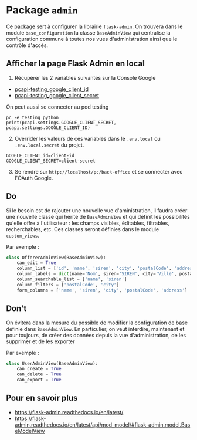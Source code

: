 # Package `admin`

Ce package sert à configurer la librairie `flask-admin`.
On trouvera dans le module `base_configuration` la classe `BaseAdminView` qui centralise la configuration commune à toutes
nos vues d'administration ainsi que le contrôle d'accès.

## Afficher la page Flask Admin en local

1. Récupérer les 2 variables suivantes sur la Console Google

- [pcapi-testing_google_client_id](https://console.cloud.google.com/security/secret-manager/secret/pcapi-testing_google_client_id/versions?project=passculture-metier-ehp)
- [pcapi-testing_google_client_secret](https://console.cloud.google.com/security/secret-manager/secret/pcapi-testing_google_client_secret/versions?project=passculture-metier-ehp)

On peut aussi se connecter au pod testing

```
pc -e testing python
print(pcapi.settings.GOOGLE_CLIENT_SECRET, pcapi.settings.GOOGLE_CLIENT_ID)
```

2. Overrider les valeurs de ces variables dans le `.env.local` ou `.env.local.secret` du projet.

```
GOOGLE_CLIENT_id=client-id
GOOGLE_CLIENT_SECRET=client-secret
```

3. Se rendre sur `http://localhost/pc/back-office` et se connecter avec l'OAuth Google.

## Do

Si le besoin est de rajouter une nouvelle vue d'aministration, il faudra créer une nouvelle classe qui hérite de `BaseAdminView`
et qui définit les possibilités qu'elle offre à l'utilisateur : les champs visibles, éditables, filtrables, recherchables, etc.
Ces classes seront définies dans le module `custom_views`.

Par exemple :

```python
class OffererAdminView(BaseAdminView):
    can_edit = True
    column_list = ['id', 'name', 'siren', 'city', 'postalCode', 'address']
    column_labels = dict(name='Nom', siren='SIREN', city='Ville', postalCode='Code postal', address='Adresse')
    column_searchable_list = ['name', 'siren']
    column_filters = ['postalCode', 'city']
    form_columns = ['name', 'siren', 'city', 'postalCode', 'address']
```

## Don't

On évitera dans la mesure du possible de modifier la configuration de base définie dans `BaseAdminView`.
En particulier, on veut interdire, maintenant et pour toujours, de créer des données depuis la vue d'administration,
de les supprimer et de les exporter

Par exemple :

```python
class UserAdminView(BaseAdminView):
    can_create = True
    can_delete = True
    can_export = True
```

## Pour en savoir plus

- https://flask-admin.readthedocs.io/en/latest/
- https://flask-admin.readthedocs.io/en/latest/api/mod_model/#flask_admin.model.BaseModelView

